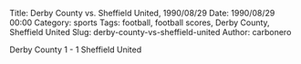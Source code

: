 Title: Derby County vs. Sheffield United, 1990/08/29
Date: 1990/08/29 00:00
Category: sports
Tags: football, football scores, Derby County, Sheffield United
Slug: derby-county-vs-sheffield-united
Author: carbonero


Derby County 1 - 1 Sheffield United
